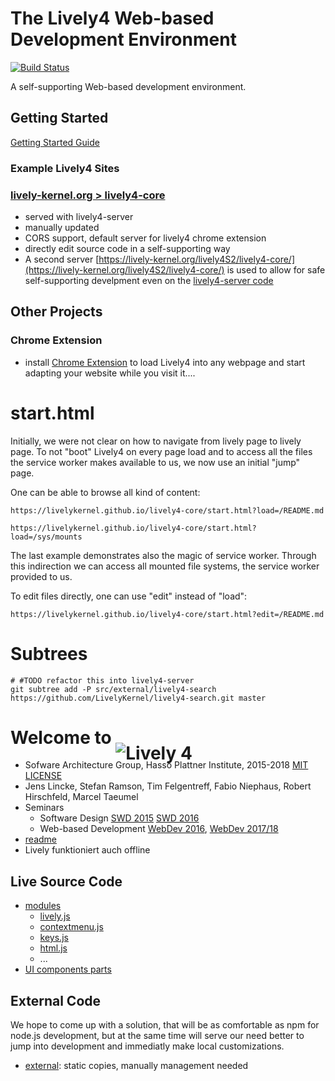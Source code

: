 # The **Lively4** Web-based Development Environment

[![Build Status](https://travis-ci.org/LivelyKernel/lively4-core.svg)](https://travis-ci.org/LivelyKernel/lively4-core)

A self-supporting Web-based development environment. 

## Getting Started

[Getting Started Guide](./doc/tutorial/index.md)

### Example Lively4 Sites

<!-- 

- [https://livelykernel.github.io/lively4-core/](https://livelykernel.github.io/lively4-core/start.html)
	- HEAD of Lively4 core repository
	- served by github.io
	- no CORS (not usable by [Lively4 chrome plugin](https://github.com/LivelyKernel/lively4-chrome-loader)
	- edits go to github but take time, login to github using filesystem component

-->

### [lively-kernel.org > lively4-core](https://lively-kernel.org/lively4/lively4-core/start.html)

- served with lively4-server
- manually updated
- CORS support, default server for lively4 chrome extension
- directly edit source code in a self-supporting way
- A second server [https://lively-kernel.org/lively4S2/lively4-core/](https://lively-kernel.org/lively4S2/lively4-core/) is used to allow for safe self-supporting develpment even on the [lively4-server code](https://lively-kernel.org/lively4/lively4-core/start.html?edit=https://lively-kernel.org/lively4/lively4-server/httpServer.js)

<!--
- [Lively4 Journal](https://lively-kernel.org/lively4/lively4-core/start.html?load=https://lively-kernel.org/lively4/Lively4.wiki/Journal.md) or see the [same in Github Wiki](https://github.com/LivelyKernel/Lively4/wiki/Journal) 
-->

## Other Projects


### Chrome Extension

- install [Chrome Extension](https://chrome.google.com/webstore/detail/lively4-loader/nolpicfdelklinibcdldjhajakffhhom) to load Lively4 into any webpage and start adapting your website while you visit it.... 


# start.html

Initially, we were not clear on how to navigate from lively page to lively page. To not "boot" Lively4 on every page load and to access all the files the service worker makes available to us, we now use an initial "jump" page.

One can be able to browse all kind of content:

```
https://livelykernel.github.io/lively4-core/start.html?load=/README.md

https://livelykernel.github.io/lively4-core/start.html?load=/sys/mounts
```

The last example demonstrates also the magic of service worker. Through this indirection we can access all mounted file systems, the service worker provided to us.


To edit files directly, one can use "edit" instead of "load":
```
https://livelykernel.github.io/lively4-core/start.html?edit=/README.md
```

# Subtrees

```
# #TODO refactor this into lively4-server
git subtree add -P src/external/lively4-search https://github.com/LivelyKernel/lively4-search.git master
```

# Welcome to <img alt="Lively 4" style="position:relative; top: 25px" src="media/lively4_logo_smooth_100.png" />

- Sofware Architecture Group, Hasso Plattner Institute,  2015-2018 [MIT LICENSE](LICENSE)
- Jens Lincke, Stefan Ramson, Tim Felgentreff, Fabio Niephaus, Robert Hirschfeld, Marcel Taeumel
- Seminars
  - Software Design  [SWD 2015](doc/SWD2015/index.md) 
   [SWD 2016](doc/SWD2015/index.md)
  - Web-based Development [WebDev 2016](doc/WebDev2016/index.md), [WebDev 2017/18](doc/WebDev2017/index.md)
- [readme](README.md)
- Lively funktioniert auch offline

## Live Source Code

- [modules](src/client/) 
  - [lively.js](src/client/lively.js)
  - [contextmenu.js](src/client/contextmenu.js)
  - [keys.js](src/client/keys.js)
  - [html.js](src/client/html.js)
  - ...
- [UI components ](templates/) [parts](parts/)

## External Code

We hope to come up with a solution, that will be as comfortable as npm for node.js development, 
but at the same time will serve our need better to jump into development and immediatly make local customizations. 

- [external](src/external/): static copies, manually management needed

